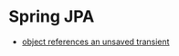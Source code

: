 # Spring JPA
- [object references an unsaved transient](https://www.quora.com/How-can-I-fix-object-references-an-unsaved-transient-instance-save-the-transient-instance-before-flushing-on-a-large-Open-Source-project)
